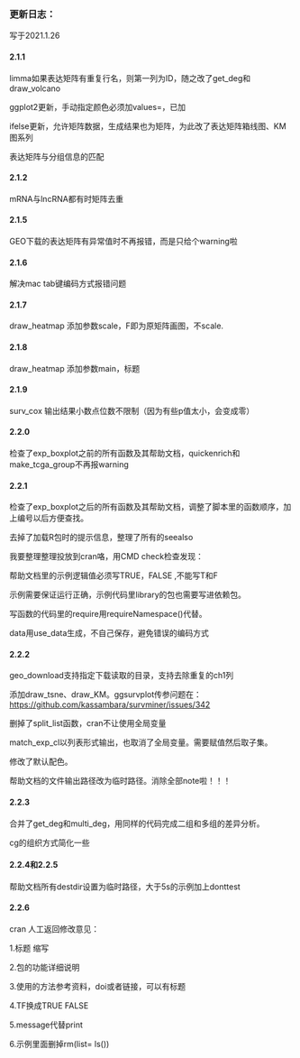 ### 更新日志：

写于2021.1.26

#### 2.1.1
limma如果表达矩阵有重复行名，则第一列为ID，随之改了get_deg和draw_volcano

ggplot2更新，手动指定颜色必须加values=，已加

ifelse更新，允许矩阵数据，生成结果也为矩阵，为此改了表达矩阵箱线图、KM图系列

表达矩阵与分组信息的匹配

#### 2.1.2
mRNA与lncRNA都有时矩阵去重

#### 2.1.5

GEO下载的表达矩阵有异常值时不再报错，而是只给个warning啦

#### 2.1.6

解决mac tab键编码方式报错问题

#### 2.1.7

draw_heatmap 添加参数scale，F即为原矩阵画图，不scale.

#### 2.1.8

draw_heatmap 添加参数main，标题

#### 2.1.9

surv_cox 输出结果小数点位数不限制（因为有些p值太小，会变成零）

#### 2.2.0

检查了exp_boxplot之前的所有函数及其帮助文档，quickenrich和make_tcga_group不再报warning

#### 2.2.1

检查了exp_boxplot之后的所有函数及其帮助文档，调整了脚本里的函数顺序，加上编号以后方便查找。

去掉了加载R包时的提示信息，整理了所有的seealso

我要整理整理投放到cran咯，用CMD check检查发现：

帮助文档里的示例逻辑值必须写TRUE，FALSE ,不能写T和F

示例需要保证运行正确，示例代码里library的包也需要写进依赖包。

写函数的代码里的require用requireNamespace()代替。

data用use_data生成，不自己保存，避免错误的编码方式

#### 2.2.2 

geo_download支持指定下载读取的目录，支持去除重复的ch1列

添加draw_tsne、draw_KM。ggsurvplot传参问题在：https://github.com/kassambara/survminer/issues/342

删掉了split_list函数，cran不让使用全局变量

match_exp_cl以列表形式输出，也取消了全局变量。需要赋值然后取子集。

修改了默认配色。

帮助文档的文件输出路径改为临时路径。消除全部note啦！！！

#### 2.2.3 

合并了get_deg和multi_deg，用同样的代码完成二组和多组的差异分析。

cg的组织方式简化一些

#### 2.2.4和2.2.5

帮助文档所有destdir设置为临时路径，大于5s的示例加上donttest

#### 2.2.6

cran 人工返回修改意见：

1.标题 缩写

2.包的功能详细说明

3.使用的方法参考资料，doi或者链接，可以有标题

4.TF换成TRUE FALSE

5.message代替print

6.示例里面删掉rm(list= ls())
